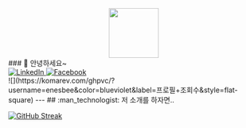 <div id="header" align="center">
  <img src="https://media.giphy.com/media/1GEATImIxEXVR79Dhk/giphy.gif" width="100"/>
</div>
### 👋 안녕하세요~
<div id="badges">
  <a href="https://www.linkedin.com/in/enesbee/" target="_blank">
    <img src="https://img.shields.io/badge/LinkedIn-blue?&logo=linkedin&logoColor=white&style=for-the-badge" alt="LinkedIn"/>
  </a>
  <a href="https://www.facebook.com/enesbee.nam">
    <img src="https://img.shields.io/badge/Facebook-blue?&logo=Facebook&logoColor=white&style=for-the-badge" alt="Facebook"/>
  </a>
</div>
![](https://komarev.com/ghpvc/?username=enesbee&color=blueviolet&label=프로필+조회수&style=flat-square)
---
## :man_technologist: 저 소개를 하자면..

[![GitHub Streak](http://github-readme-streak-stats.herokuapp.com?user=enesbee&theme=dark&hide_border=true&date_format=%5BY.%5Dn.j&background=000000&ring=DD2727&fire=DD2727)](https://git.io/streak-stats)
<!--
**enesbee/enesbee** is a ✨ _special_ ✨ repository because its `README.md` (this file) appears on your GitHub profile.

Here are some ideas to get you started:

- 🔭 I’m currently working on ...
- 🌱 I’m currently learning ...
- 👯 I’m looking to collaborate on ...
- 🤔 I’m looking for help with ...
- 💬 Ask me about ...
- 📫 How to reach me: ...
- 😄 Pronouns: ...
- ⚡ Fun fact: ...
-->
